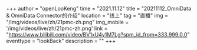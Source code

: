 ﻿+++
author = "openLooKeng"
time = "2021.11.12" 
title = "20211112_OmniData & OmniData Connector的介绍" 
location = "线上" 
tag = "直播"
img = "/img/videos/live/zh/21pmc-zh.png" 
img_mobile = '/img/videos/live/zh/21pmc-zh.png'
link = "https://www.bilibili.com/video/BV1xU4y1M7Lg?spm_id_from=333.999.0.0"
eventtype = "lookBack"
description = ""
+++

